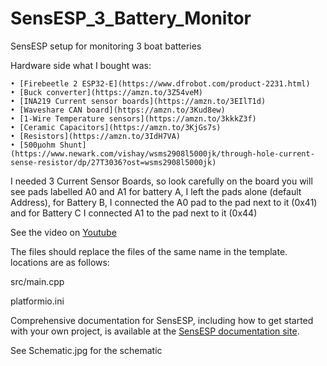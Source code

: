 # SensESP_3_Battery_Monitor
SensESP setup for monitoring 3 boat batteries

Hardware side
what I bought was:

	• [Firebeetle 2 ESP32-E](https://www.dfrobot.com/product-2231.html)	
	• [Buck converter](https://amzn.to/3Z54veM)
	• [INA219 Current sensor boards](https://amzn.to/3EIlT1d)	
	• [Waveshare CAN board](https://amzn.to/3Kud8ew)	
	• [1-Wire Temperature sensors](https://amzn.to/3kkkZ3f)	
	• [Ceramic Capacitors](https://amzn.to/3KjGs7s)	
	• [Resistors](https://amzn.to/3IdH7VA)
  	• [500µohm Shunt](https://www.newark.com/vishay/wsms2908l5000jk/through-hole-current-sense-resistor/dp/27T3036?ost=wsms2908l5000jk)

I needed 3 Current Sensor Boards, so look carefully on the board you will see pads labelled A0 and A1 for battery A, I left the pads alone (default Address), for Battery B, I connected the A0 pad to the pad next to it (0x41) and for Battery C I connected A1 to the pad next to it (0x44)

See the video on [Youtube](https://youtu.be/kgqq8Rd5wb4)

The files should replace the files of the same name in the template. locations are as follows:

src/main.cpp

platformio.ini

Comprehensive documentation for SensESP, including how to get started with your own project, is available at the [SensESP documentation site](https://signalk.org/SensESP/).

See Schematic.jpg for the schematic

